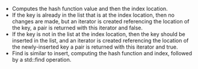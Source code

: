 - Computes the hash function value and then the index location.
- If the key is already in the list that is at the index location, then no changes are made, but an iterator is created referencing the location of the key, a pair is returned with this iterator and false.
- If the key is not in the list at the index location, then the key should be inserted in the list, and an iterator is created referencing the location of the newly-inserted key a pair is returned with this iterator and true.
- Find is similar to insert, computing the hash function and index, followed by a std::find operation.